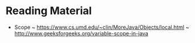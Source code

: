 # Reading Material

- Scope ~ https://www.cs.umd.edu/~clin/MoreJava/Objects/local.html
        ~ http://www.geeksforgeeks.org/variable-scope-in-java
